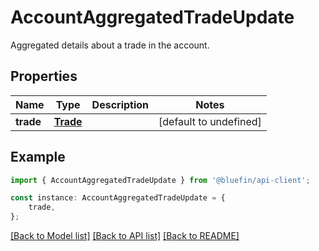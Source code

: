 # AccountAggregatedTradeUpdate

Aggregated details about a trade in the account.

## Properties

Name | Type | Description | Notes
------------ | ------------- | ------------- | -------------
**trade** | [**Trade**](Trade.md) |  | [default to undefined]

## Example

```typescript
import { AccountAggregatedTradeUpdate } from '@bluefin/api-client';

const instance: AccountAggregatedTradeUpdate = {
    trade,
};
```

[[Back to Model list]](../README.md#documentation-for-models) [[Back to API list]](../README.md#documentation-for-api-endpoints) [[Back to README]](../README.md)
